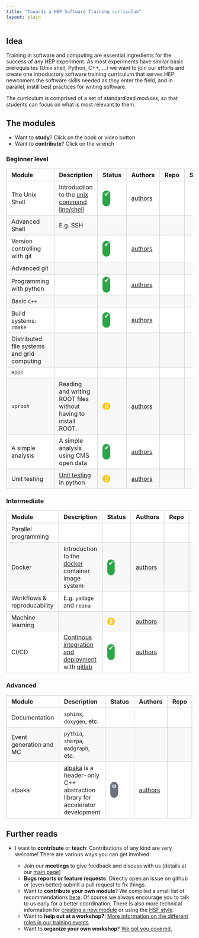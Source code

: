 ```yaml
---
title: "Towards a HEP Software Training curriculum"
layout: plain
---
```


<style type="text/css">
  table {
    padding: 0;
    width: 100%;
  }
  table tr {
    border: 1px solid #cccccc;
    background-color: white;
    margin: 0;
    padding: 0;
  }
  table tr:nth-child(2n) {
    background-color: #f8f8f8;
  }
  table tr th {
    font-weight: bold;
    border: 1px solid #cccccc;
    text-align: left;
    margin: 0;
    padding: 6px 13px;
  }
  table tr td {
    border: 1px solid #cccccc;
    text-align: left;
    margin: 0;
    padding: 6px 13px;
  }
  table tr th :first-child, table tr td :first-child {
    margin-top: 0;
  }
  table tr th :last-child, table tr td :last-child {
    margin-bottom: 0;
  }

  /* WHY DOES THIS NOT WORK? */

  a .glyphicon {
    text-decoration: none;
  }

  .stable {
  	background: #28a745;
    width: 1.3em;
    height: 1.3em;
    border-radius: 0.65em;
    color: white;
    font-weight: bold;
    padding: 0em;
    display: inline-block;
    text-align: center;
    padding-bottom: 2.5ex !important;
  }

  .beta {
  	background: #ffc107;
    width: 1.3em;
    height: 1.3em;
    border-radius: 0.65em;
    color: white;
    font-weight: bold;
    padding: 0em;
    display: inline-block;
    text-align: center;
  }

  .alpha {
  	background: #6c757d;
    width: 1.3em;
    height: 1.3em;
    border-radius: 0.65em;
    color: white;
    font-weight: bold;
    padding: 0em;
    display: inline-block;
    text-align: center;
    padding-bottom: 2.5ex !important;
  }
</style>


## Idea

Training in software and computing are essential ingredients for the success of any HEP experiment. As most experiments have similar basic prerequisites (Unix shell, Python, C++, …) we want to join our efforts and create one introductory software training curriculum that serves HEP newcomers the software skills needed as they enter the field, and in parallel, instill best practices for writing software.

The curriculum is comprised of a set of standardized *modules*, so that students can focus on what is most relevant to them.

## The modules

* Want to **study**? Click on the book <span class="glyphicon glyphicon-book"></span> or video <span class="glyphicon glyphicon-film"></span> button
* Want to **contribute**? Click on the wrench <span class="glyphicon glyphicon-wrench"></span>

### Beginner level

| Module  | Description  | Status | Authors | Repo | Site/Material                           |
| -------- | -------- |-------- |-------- |-------- |-------- |
| The Unix Shell | Introduction to the [unix command line/shell](https://en.wikipedia.org/wiki/Unix_shell) | <span class="stable">✔</span> | [authors](https://github.com/swcarpentry/shell-novice/blob/gh-pages/AUTHORS) | <a class="glyphicon glyphicon-wrench" href="https://github.com/swcarpentry/shell-novice"></a>  | <a class="glyphicon glyphicon-book" href="http://swcarpentry.github.io/shell-novice"></a> |
| Advanced Shell | E.g. SSH |  |  | | |
| Version controlling with git | | <span class="stable">✔</span> | [authors](https://github.com/swcarpentry/git-novice/blob/gh-pages/AUTHORS) | <a class="glyphicon glyphicon-wrench" href="https://github.com/swcarpentry/git-novice"></a>  | <a class="glyphicon glyphicon-book" href="http://swcarpentry.github.io/git-novice"></a> |
| Advanced git  | | | | | |
| Programming with python | | <span class="stable">✔</span> | [authors](https://github.com/swcarpentry/python-novice-inflammation/blob/gh-pages/AUTHORS) | <a class="glyphicon glyphicon-wrench" href="https://github.com/swcarpentry/python-novice-inflammation"></a>  | <a class="glyphicon glyphicon-book" href="http://swcarpentry.github.io/python-novice-inflammation"> |
| Basic ``C++`` | | | | | |
| Build systems:  ``cmake`` | | <span class="stable">✔</span> | [authors](https://github.com/hsf-training/hsf-training-cmake-webpage/blob/gh-pages/AUTHORS) | <a class="glyphicon glyphicon-wrench" href="https://github.com/hsf-training/hsf-training-cmake-webpage"></a> | <a class="glyphicon glyphicon-book" href="https://hsf-training.github.io/hsf-training-cmake-webpage/"></a> |
| Distributed file systems and grid computing |||| | |
| ``ROOT`` | | | | | |
| ``uproot`` | Reading and writing ROOT files without having to install ROOT. | <span class="beta">β</span> | [authors](https://github.com/hsf-training/hsf-training-uproot-webpage/blob/gh-pages/AUTHORS) | <a class="glyphicon glyphicon-wrench" href="https://github.com/hsf-training/hsf-training-uproot-webpage"></a>  | <a class="glyphicon glyphicon-book" href="https://hsf-training.github.io/hsf-training-uproot-webpage/"></a> |
| A simple analysis | A simple analysis using CMS open data| <span class="stable">✔</span> | [authors](https://github.com/hsf-training/hsf-training-cms-analysis-webpage/blob/gh-pages/AUTHORS) | <a class="glyphicon glyphicon-wrench" href="https://github.com/hsf-training/hsf-training-cms-analysis-webpage"></a> | <a class="glyphicon glyphicon-book" href="https://hsf-training.github.io/hsf-training-cms-analysis-webpage/"></a>  &nbsp; <a class="glyphicon glyphicon-film" href="https://www.youtube.com/watch?v=gplMywJAFDI&list=PLKZ9c4ONm-Vk0wnDKaaovoEkOk3PVdL0V"></a> |
| Unit testing                                | [Unit testing](https://en.wikipedia.org/wiki/Unit_testing) in python | <span class="beta">β</span> | [authors](https://github.com/carpentries-incubator/python-testing/blob/gh-pages/AUTHORS) | <a class="glyphicon glyphicon-wrench" href="https://github.com/carpentries-incubator/python-testing"></a> | <a class="glyphicon glyphicon-book" href="http://carpentries-incubator.github.io/python-testing/"></a> |

### Intermediate

| Module  | Description  | Status | Authors | Repo | Site/Material |
| -------- | -------- |-------- |-------- |-------- |-------- |
| Parallel programming |  |  |  |  | |
| Docker | Introduction to the [docker](https://www.docker.com/) container image system | <span class="stable">✔</span> | [authors](https://github.com/hsf-training/hsf-training-docker/blob/gh-pages/AUTHORS) | <a class="glyphicon glyphicon-wrench" href="https://github.com/hsf-training/hsf-training-docker"></a> | <a class="glyphicon glyphicon-book" href="https://hsf-training.github.io/hsf-training-docker/index.html"></a> &nbsp;  <a class="glyphicon glyphicon-film" href="https://www.youtube.com/watch?v=Qr42pEtio-Q&list=PLKZ9c4ONm-VnqD5oN2_8tXO0Yb1H_s0sj"></a> |
| Workflows & reproducability | E.g. ``yadage`` and ``reana`` |  |  |  | |
| Machine learning | | <span class="beta">β</span> | [authors](https://github.com/hsf-training/hsf-training-ml-webpage/blob/gh-pages/AUTHORS) | <a class="glyphicon glyphicon-wrench" href="https://github.com/hsf-training/hsf-training-ml-webpage"></a> | <a class="glyphicon glyphicon-book" href="https://hsf-training.github.io/hsf-training-ml-webpage"></a> |
| CI/CD | [Continous integration and deployment](https://docs.gitlab.com/ee/ci/) with [gitlab](https://about.gitlab.com/) | <span class="stable">✔</span> | [authors](https://github.com/hsf-training/hsf-training-cicd/blob/gh-pages/AUTHORS) | <a class="glyphicon glyphicon-wrench" href="https://github.com/hsf-training/hsf-training-cicd"></a> | <a class="glyphicon glyphicon-book" href="https://hsf-training.github.io/hsf-training-cicd/"></a> &nbsp; <a class="glyphicon glyphicon-film" href="https://www.youtube.com/watch?v=C9auGFgIHns&list=PLKZ9c4ONm-VmmTObyNWpz4hB3Hgx8ZWSb"></a> |

### Advanced


| Module  | Description  | Status | Authors | Repo | Site/Material |
| -------- | -------- |-------- |-------- |-------- |-------- |
| Documentation | ``sphinx``, ``doxygen``, etc. | | | | |
| Event generation and MC | ``pythia``, ``sherpa``, ``madgraph``, etc. | | | | |
| alpaka | [alpaka](https://alpaka.readthedocs.io/en/latest/index.html) is a header-only C++ abstraction library for accelerator development | <span class="alpha">α</span> | [authors](https://github.com/hsf-training/hsf-training-alpaka-webpage/blob/gh-pages/AUTHORS) | <a class="glyphicon glyphicon-wrench" href="https://github.com/hsf-training/hsf-training-alpaka-webpage"></a> |  |

## Further reads

* I want to **contribute** or **teach**:
Contributions of any kind are very welcome! There are various ways you can get involved:

    * Join our **meetings** to give feedback and discuss with us (details at our [main page](/workinggroups/training.html))
    * **Bugs reports or feature requests**: Directly open an issue on github or (even better) submit a pull request to fix things.
    * Want to **contribute your own module**? We compiled a small list of recommendations [here](/training/module-guidelines.html). Of course we always encourage you to talk to us early for a better coordination. There is also more technical information for [creating a new module](/training/howto-new-module.html) or using the [HSF style](/training/howto-update-module-style.html).
    * Want to **help out at a workshop?**: [More information on the different roles in our training events](/training/educators.html)
    * Want to **organize your own workshop**? [ We got you covered.](/training/howto-event.html)
